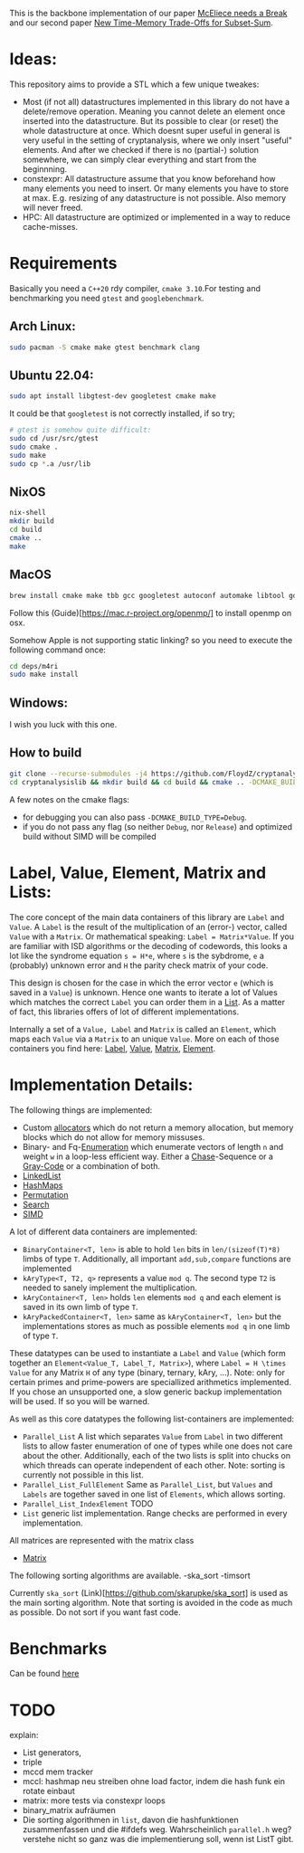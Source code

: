 This is the backbone implementation of our paper [McEliece needs a Break](https://eprint.iacr.org/2021/1634)
and our second paper [New Time-Memory Trade-Offs for Subset-Sum](https://eprint.iacr.org/2022/1329).

Ideas:
======

This repository aims to provide a STL which a few unique tweakes:
- Most (if not all) datastructures implemented in this library do not have a 
    delete/remove operation. Meaning you cannot delete an element once inserted
    into the datastructure. But its possible to clear (or reset) the whole 
    datastructure at once. Which doesnt super useful in general is very useful 
    in the setting of cryptanalysis, where we only insert "useful" elements.
    And after we checked if there is no (partial-) solution somewhere, we can
    simply clear everything and start from the beginnning.
- constexpr: All datastructure assume that you know beforehand how many elements
    you need to insert. Or many elements you have to store at max. E.g. resizing
    of any datastructure is not possible. Also memory will never freed.
- HPC: All datastructure are optimized or implemented in a way to reduce 
    cache-misses.

Requirements
============
Basically you need a `C++20` rdy compiler, `cmake 3.10`.For testing and 
benchmarking you need `gtest` and `googlebenchmark`.

## Arch Linux:
```bash
sudo pacman -S cmake make gtest benchmark clang
```

## Ubuntu 22.04:
```bash
sudo apt install libgtest-dev googletest cmake make 
```

It could be that `googletest` is not correctly installed, if so try;
```bash
# gtest is somehow quite difficult:
sudo cd /usr/src/gtest
sudo cmake .
sudo make
sudo cp *.a /usr/lib
```

## NixOS
```bash
nix-shell
mkdir build
cd build
cmake ..
make
```

## MacOS
```bash
brew install cmake make tbb gcc googletest autoconf automake libtool google-benchmark gcc libomp
```
Follow this (Guide)[https://mac.r-project.org/openmp/] to install openmp on osx.

Somehow Apple is not supporting static linking? so you need to execute the following command once:
```bash
cd deps/m4ri
sudo make install
```

## Windows: 
I wish you luck with this one.

How to build
------
```bash
git clone --recurse-submodules -j4 https://github.com/FloydZ/cryptanalysislib
cd cryptanalysislib && mkdir build && cd build && cmake .. -DCMAKE_BUILD_TYPE=Release
```

A few notes on the cmake flags:
- for debugging you can also pass `-DCMAKE_BUILD_TYPE=Debug`.
- if you do not pass any flag (so neither `Debug`, nor `Release`) and optimized build without SIMD will be compiled


Label, Value, Element, Matrix and Lists: 
========================================
The core concept of the main data containers of this library are `Label` and 
`Value`. A `Label` is the result of the multiplication of an (error-) vector, 
called `Value` with a `Matrix`. Or mathematical speaking: `Label = Matrix*Value`.
If you are familiar with ISD algorithms or the decoding of codewords, this looks
a lot like the syndrome equation `s = H*e`, where `s` is the sybdrome, `e` a 
(probably) unknown error and `H` the parity check matrix of your code. 

This design is chosen for the case in which the error vector `e` (which is 
saved in a `Value`) is unknown. Hence one wants to iterate a lot of Values which 
matches the correct `Label` you can order them in a [List](TODO). As a matter 
of fact, this libraries offers of lot of different implementations. 

Internally a set of a `Value, Label` and `Matrix` is called an `Element`, which 
maps each `Value` via a `Matrix` to an unique `Value`. More on each of those 
containers you find here: [Label](TODO), [Value](TODO), [Matrix](TODO), 
[Element]().


Implementation Details:
=======================

The following things are implemented:
- Custom [allocators](./src/alloc/README.md) which do not return a memory 
    allocation, but memory blocks which do not allow for memory missuses.
- Binary- and Fq-[Enumeration](./src/combination/README.md) which enumerate vectors of length `n` and weight 
    `w` in a loop-less efficient way. Either a [Chase](TODO)-Sequence or a 
    [Gray-Code](TODO) or a combination of both. 
- [LinkedList](./src/container/linkedlist/README.md)
- [HashMaps](./src/container/hashmap/README.md)
- [Permutation](./src/permutation/README.md)
- [Search](./src/search/README.md)
- [SIMD](./src/simd/README.md)

A lot of different data containers are implemented:
- `BinaryContainer<T, len>` is able to hold `len` bits in `len/(sizeof(T)*8)` 
    limbs of type `T`. Additionally, all important `add,sub,compare` functions 
    are implemented
- `kAryType<T, T2, q>` represents a value `mod q`. The second type `T2` is 
    needed to sanely implement the multiplication.
- `kAryContainer<T, len>` holds `len` elements `mod q` and each element is 
    saved in its own limb of type `T`. 
- `kAryPackedContainer<T, len>` same as `kAryContainer<T, len>` but the 
    implementations stores as much as possible elements `mod q` in one limb of 
    type `T`.

These datatypes can be used to instantiate a `Label` and `Value` 
(which form together an `Element<Value_T, Label_T, Matrix>`), where 
`Label = H \times Value` for any Matrix `H` of any type (binary, ternary, 
kAry, ...).
Note: only for certain primes and prime-powers are speciallized arithmetics 
implemented. If you chose an unsupported one, a slow generic backup 
implementation will be used. If so you will be warned.

As well as this core datatypes the following list-containers are implemented:
- `Parallel_List` A list which separates `Value` from `Label` in two different
    lists to allow faster enumeration of one of types while one does not care 
    about the other. Additionally, each of the two lists is split into chucks 
    on which threads can operate independent of each other. Note: sorting is 
    currently not possible in this list.
- `Parallel_List_FullElement` Same as `Parallel_List`, but `Values` and 
    `Labels` are together saved in one list of `Elements`, which allows sorting. 
- `Parallel_List_IndexElement` TODO
- `List` generic list implementation.
Range checks are performed in every implementation.

All matrices are represented with the matrix class
- [Matrix](./src/matrix/README.md)

The following sorting algorithms are available.
-ska_sort 
-timsort

Currently `ska_sort` (Link)[https://github.com/skarupke/ska_sort] is used as 
the main sorting algorithm. Note that sorting is avoided in the code as much 
as possible. Do not sort if you want fast code.



Benchmarks
===
Can be found [here](https://floydz.github.io/cryptanalysislib/dev/bench/)


TODO
===
explain:
- List generators,
- triple
- mccd mem tracker
- mccl: hashmap neu streiben ohne load factor, indem die hash funk ein rotate einbaut
- matrix: more tests via constexpr loops
- binary_matrix aufräumen
- Die sorting algorithmen in `list`, davon die hashfunktionen zusammenfassen 
    und die #ifdefs weg. Wahrscheinlich `parallel.h` weg? verstehe nicht so ganz was die implementierung soll, wenn ist ListT gibt.
